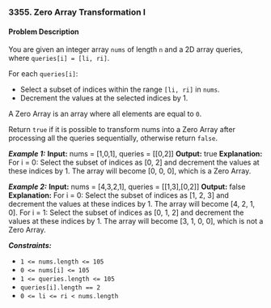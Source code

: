 ### 3355. Zero Array Transformation I

#### Problem Description

You are given an integer array `nums` of length `n` and a 2D array queries, where `queries[i] = [li, ri]`.

For each `queries[i]`:
- Select a subset of indices within the range `[li, ri]` in `nums`.
- Decrement the values at the selected indices by 1.

A Zero Array is an array where all elements are equal to `0`.

Return `true` if it is possible to transform nums into a Zero Array after processing all the queries sequentially, otherwise return `false`.
 
***Example 1:*** 
**Input:**  nums = [1,0,1], queries = [[0,2]]
**Output:**  true
**Explanation:**
For i = 0:
Select the subset of indices as [0, 2] and decrement the values at these indices by 1.
The array will become [0, 0, 0], which is a Zero Array.

***Example 2:*** 
**Input:**  nums = [4,3,2,1], queries = [[1,3],[0,2]]
**Output:**  false
**Explanation:**
For i = 0:
Select the subset of indices as [1, 2, 3] and decrement the values at these indices by 1.
The array will become [4, 2, 1, 0].
For i = 1:
Select the subset of indices as [0, 1, 2] and decrement the values at these indices by 1.
The array will become [3, 1, 0, 0], which is not a Zero Array.
 
***Constraints:*** 
- `1 <= nums.length <= 105`
- `0 <= nums[i] <= 105`
- `1 <= queries.length <= 105`
- `queries[i].length == 2`
- `0 <= li <= ri < nums.length`